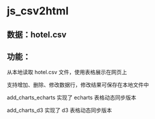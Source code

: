 # js_csv2html

## 数据：hotel.csv

## 功能：

从本地读取 hotel.csv 文件，使用表格展示在网页上

支持增加、删除、修改数据行，修改结果可保存在本地文件中

add_charts_echarts 实现了 echarts 表格动态同步版本

add_charts_d3 实现了 d3 表格动态同步版本
